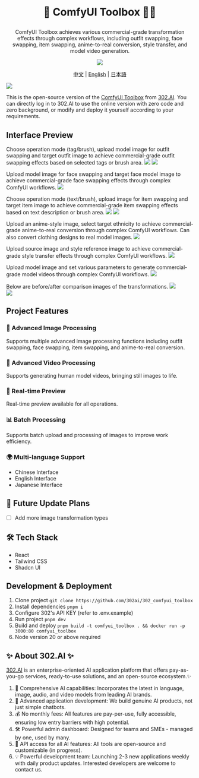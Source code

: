 # <p align="center"> 🎨 ComfyUI Toolbox 🚀✨</p>

<p align="center">ComfyUI Toolbox achieves various commercial-grade transformation effects through complex workflows, including outfit swapping, face swapping, item swapping, anime-to-real conversion, style transfer, and model video generation.</p>

<p align="center"><a href="https://302.ai/en/tools/comfytools/" target="blank"><img src="https://file.302.ai/gpt/imgs/github/20250102/72a57c4263944b73bf521830878ae39a.png" /></a></p >

<p align="center"><a href="README_zh.md">中文</a> | <a href="README.md">English</a> | <a href="README_ja.md">日本語</a></p>

![](docs/302_ComfyUI_Toolbox_en.png)

This is the open-source version of the [ComfyUI Toolbox](https://302.ai/en/tools/comfytools/) from [302.AI](https://302.ai/en/). You can directly log in to 302.AI to use the online version with zero code and zero background, or modify and deploy it yourself according to your requirements.

## Interface Preview
Choose operation mode (tag/brush), upload model image for outfit swapping and target outfit image to achieve commercial-grade outfit swapping effects based on selected tags or brush area.
![](docs/302_ComfyUI_Toolbox_en_screenshot_01.png)
![](docs/302_ComfyUI_Toolbox_en_screenshot_02.png)

Upload model image for face swapping and target face model image to achieve commercial-grade face swapping effects through complex ComfyUI workflows.
![](docs/302_ComfyUI_Toolbox_en_screenshot_03.png) 

Choose operation mode (text/brush), upload image for item swapping and target item image to achieve commercial-grade item swapping effects based on text description or brush area.
![](docs/302_ComfyUI_Toolbox_en_screenshot_04.png) 
![](docs/302_ComfyUI_Toolbox_en_screenshot_05.png) 

Upload an anime-style image, select target ethnicity to achieve commercial-grade anime-to-real conversion through complex ComfyUI workflows. Can also convert clothing designs to real model images.
![](docs/302_ComfyUI_Toolbox_en_screenshot_06.png)   

Upload source image and style reference image to achieve commercial-grade style transfer effects through complex ComfyUI workflows.
![](docs/302_ComfyUI_Toolbox_en_screenshot_07.png)

Upload model image and set various parameters to generate commercial-grade model videos through complex ComfyUI workflows.
![](docs/302_ComfyUI_Toolbox_en_screenshot_08.png)  

Below are before/after comparison images of the transformations.
![](docs/302_ComfyUI_Toolbox_en_screenshot_09.jpg)   
![](docs/302_ComfyUI_Toolbox_en_screenshot_10.jpg)  

## Project Features
### 🎨 Advanced Image Processing
Supports multiple advanced image processing functions including outfit swapping, face swapping, item swapping, and anime-to-real conversion.
### 🎥 Advanced Video Processing
Supports generating human model videos, bringing still images to life.
### 🔄 Real-time Preview
Real-time preview available for all operations.
### 📊 Batch Processing
Supports batch upload and processing of images to improve work efficiency.
### 🌍 Multi-language Support
- Chinese Interface
- English Interface
- Japanese Interface

## 🚩 Future Update Plans
- [ ] Add more image transformation types

## 🛠️ Tech Stack
- React
- Tailwind CSS
- Shadcn UI

## Development & Deployment
1. Clone project `git clone https://github.com/302ai/302_comfyui_toolbox`
2. Install dependencies `pnpm i`
3. Configure 302's API KEY (refer to .env.example)
4. Run project `pnpm dev`
5. Build and deploy `pnpm build -t comfyui_toolbox . && docker run -p 3000:80 comfyui_toolbox`
6. Node version 20 or above required

## ✨ About 302.AI ✨
[302.AI](https://302.ai/en/) is an enterprise-oriented AI application platform that offers pay-as-you-go services, ready-to-use solutions, and an open-source ecosystem.✨
1. 🧠 Comprehensive AI capabilities: Incorporates the latest in language, image, audio, and video models from leading AI brands.
2. 🚀 Advanced application development: We build genuine AI products, not just simple chatbots.
3. 💰 No monthly fees: All features are pay-per-use, fully accessible, ensuring low entry barriers with high potential.
4. 🛠 Powerful admin dashboard: Designed for teams and SMEs - managed by one, used by many.
5. 🔗 API access for all AI features: All tools are open-source and customizable (in progress).
6. 💡 Powerful development team: Launching 2-3 new applications weekly with daily product updates. Interested developers are welcome to contact us.
